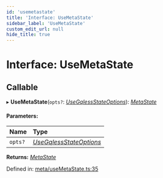 ```yaml
---
id: 'usemetastate'
title: 'Interface: UseMetaState'
sidebar_label: 'UseMetaState'
custom_edit_url: null
hide_title: true
---
```


# Interface: UseMetaState

## Callable

▸ **UseMetaState**(`opts?`: [_UseGqlessStateOptions_](usegqlessstateoptions.md)): [_MetaState_](metastate.md)

#### Parameters:

| Name    | Type                                                |
| :------ | :-------------------------------------------------- |
| `opts?` | [_UseGqlessStateOptions_](usegqlessstateoptions.md) |

**Returns:** [_MetaState_](metastate.md)

Defined in: [meta/useMetaState.ts:35](https://github.com/gqless/gqless/blob/master/packages/react/src/meta/useMetaState.ts#L35)

